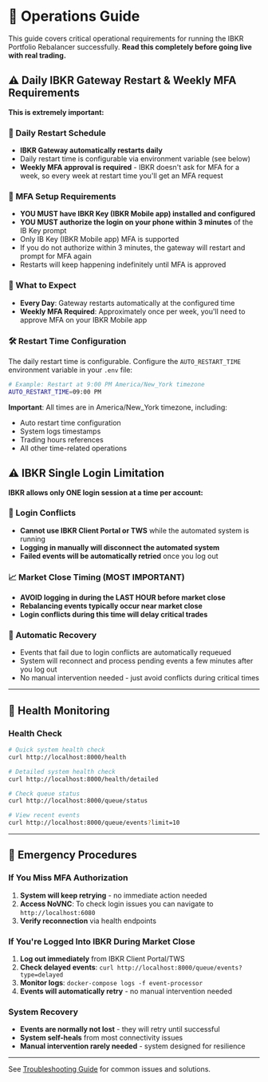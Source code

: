 # 🔧 Operations Guide

This guide covers critical operational requirements for running the IBKR Portfolio Rebalancer successfully. **Read this completely before going live with real trading.**

## ⚠️ Daily IBKR Gateway Restart & Weekly MFA Requirements

**This is extremely important:**

### 🔄 Daily Restart Schedule
- **IBKR Gateway automatically restarts daily**
- Daily restart time is configurable via environment variable (see below)
- **Weekly MFA approval is required** - IBKR doesn't ask for MFA for a week, so every week at restart time you'll get an MFA request

### 📱 MFA Setup Requirements
- **YOU MUST have IBKR Key (IBKR Mobile app) installed and configured**
- **YOU MUST authorize the login on your phone within 3 minutes** of the IB Key prompt
- Only IB Key (IBKR Mobile app) MFA is supported
- If you do not authorize within 3 minutes, the gateway will restart and prompt for MFA again
- Restarts will keep happening indefinitely until MFA is approved

### 📅 What to Expect
- **Every Day**: Gateway restarts automatically at the configured time
- **Weekly MFA Required**: Approximately once per week, you'll need to approve MFA on your IBKR Mobile app 

### 🛠️ Restart Time Configuration
The daily restart time is configurable. Configure the `AUTO_RESTART_TIME` environment variable in your `.env` file:

```bash
# Example: Restart at 9:00 PM America/New_York timezone
AUTO_RESTART_TIME=09:00 PM
```

**Important**: All times are in America/New_York timezone, including:
- Auto restart time configuration
- System logs timestamps
- Trading hours references
- All other time-related operations

## ⚠️ IBKR Single Login Limitation

**IBKR allows only ONE login session at a time per account:**

### 🚫 Login Conflicts
- **Cannot use IBKR Client Portal or TWS** while the automated system is running
- **Logging in manually will disconnect the automated system**
- **Failed events will be automatically retried** once you log out

### 📈 Market Close Timing (MOST IMPORTANT)
- **AVOID logging in during the LAST HOUR before market close**
- **Rebalancing events typically occur near market close**
- **Login conflicts during this time will delay critical trades**

### 🔄 Automatic Recovery
- Events that fail due to login conflicts are automatically requeued
- System will reconnect and process pending events a few minutes after you log out
- No manual intervention needed - just avoid conflicts during critical times

---

## 🏥 Health Monitoring

### Health Check
```bash
# Quick system health check
curl http://localhost:8000/health

# Detailed system health check
curl http://localhost:8000/health/detailed

# Check queue status
curl http://localhost:8000/queue/status

# View recent events
curl http://localhost:8000/queue/events?limit=10
```
---

## 🚨 Emergency Procedures

### If You Miss MFA Authorization
1. **System will keep retrying** - no immediate action needed
2. **Access NoVNC**: To check login issues you can navigate to `http://localhost:6080`
3. **Verify reconnection** via health endpoints

### If You're Logged Into IBKR During Market Close
1. **Log out immediately** from IBKR Client Portal/TWS
2. **Check delayed events**: `curl http://localhost:8000/queue/events?type=delayed`
3. **Monitor logs**: `docker-compose logs -f event-processor`
4. **Events will automatically retry** - no manual intervention needed

### System Recovery
- **Events are normally not lost** - they will retry until successful
- **System self-heals** from most connectivity issues
- **Manual intervention rarely needed** - system designed for resilience

---

See [Troubleshooting Guide](troubleshooting.md) for common issues and solutions.